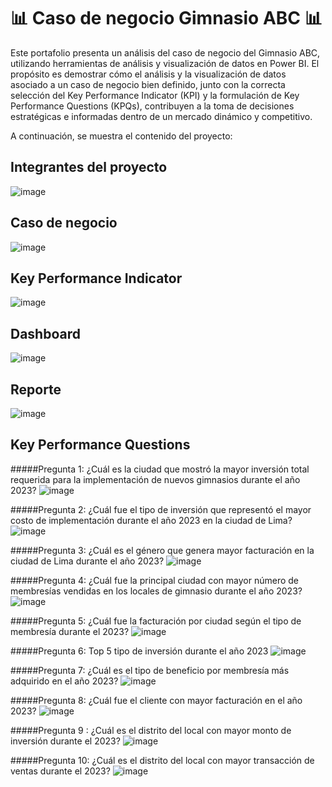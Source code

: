 # 📊 Caso de negocio Gimnasio ABC 📊
<p>
Este portafolio presenta un análisis del caso de negocio del Gimnasio ABC, utilizando herramientas de análisis y visualización de datos en Power BI. El propósito es demostrar cómo el análisis y la visualización de datos asociado a un caso de negocio bien definido, junto con la correcta selección del Key Performance Indicator (KPI) y la formulación de Key Performance Questions (KPQs), contribuyen a la toma de decisiones estratégicas e informadas dentro de un mercado dinámico y competitivo.

A continuación, se muestra el contenido del proyecto:
</p>

Integrantes del proyecto
-------------
![image](https://github.com/user-attachments/assets/58625b39-fd84-4ed5-bac3-27143550ce93)

Caso de negocio
-------------
![image](https://github.com/user-attachments/assets/d29593b7-9733-4e98-8edc-8f21ca6da51c)

Key Performance Indicator
-------------
![image](https://github.com/user-attachments/assets/050a8238-df7e-4802-b3b1-518dea233c42)

Dashboard
-------------
![image](https://github.com/user-attachments/assets/b97f21b3-3ce4-4b9d-b7ef-5c6120a637cd)

Reporte
-------------
![image](https://github.com/user-attachments/assets/d5be1d52-b3be-4b31-9bd8-433924a54294)

Key Performance Questions
-------------

#####Pregunta 1: ¿Cuál es la ciudad que mostró la mayor inversión total requerida para la implementación de nuevos gimnasios durante el año 2023?
![image](https://github.com/user-attachments/assets/56fb7273-ce4c-405a-aa95-c616454ecc73)

#####Pregunta 2: ¿Cuál fue el tipo de inversión que representó el mayor costo de implementación durante el año 2023 en la ciudad de Lima?
![image](https://github.com/user-attachments/assets/be550fb5-822a-4a0e-bbd0-f0da4a35da59)

#####Pregunta 3: ¿Cuál es el género que genera mayor facturación en la ciudad de Lima durante el año 2023?
![image](https://github.com/user-attachments/assets/d89b374e-0038-478e-a74c-24b8ace35fda)

#####Pregunta 4: ¿Cuál fue la principal ciudad con mayor número de membresías vendidas en los locales de gimnasio durante el año 2023?
![image](https://github.com/user-attachments/assets/b88d3edc-6eac-4ac9-9614-3af148bc04af)

#####Pregunta 5: ¿Cuál fue la facturación por ciudad según el tipo de membresía durante el 2023?
![image](https://github.com/user-attachments/assets/257446f8-c513-463f-9104-8531804fe636)

#####Pregunta 6: Top 5 tipo de inversión durante el año 2023
![image](https://github.com/user-attachments/assets/5457a16c-8a41-4dd6-9dac-944ffbfeb575)

#####Pregunta 7: ¿Cuál es el tipo de beneficio por membresía más adquirido en el año 2023?
![image](https://github.com/user-attachments/assets/ce8f4c50-5ab3-4b70-a293-bfde65fa82c0)

#####Pregunta 8: ¿Cuál fue el cliente con mayor facturación en el año 2023?
![image](https://github.com/user-attachments/assets/4734164c-76ea-427c-93b3-94a7d2dc0ee7)

#####Pregunta 9 : ¿Cuál es el distrito del local con mayor monto de inversión durante el 2023?
![image](https://github.com/user-attachments/assets/c2f17c79-0578-48e9-b01a-0f5a3e237ef9)

#####Pregunta 10: ¿Cuál es el distrito del local con mayor transacción de ventas durante el 2023?
![image](https://github.com/user-attachments/assets/982aef91-c626-4108-b357-e7de5a381069)
